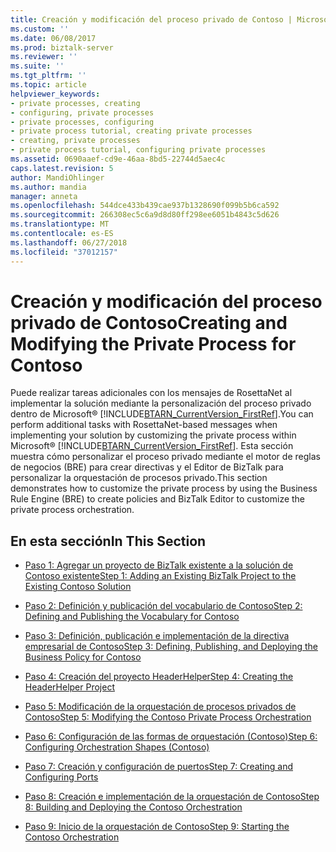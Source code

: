 ```yaml
---
title: Creación y modificación del proceso privado de Contoso | Microsoft Docs
ms.custom: ''
ms.date: 06/08/2017
ms.prod: biztalk-server
ms.reviewer: ''
ms.suite: ''
ms.tgt_pltfrm: ''
ms.topic: article
helpviewer_keywords:
- private processes, creating
- configuring, private processes
- private processes, configuring
- private process tutorial, creating private processes
- creating, private processes
- private process tutorial, configuring private processes
ms.assetid: 0690aaef-cd9e-46aa-8bd5-22744d5aec4c
caps.latest.revision: 5
author: MandiOhlinger
ms.author: mandia
manager: anneta
ms.openlocfilehash: 544dce433b439cae937b1328690f099b5b6ca592
ms.sourcegitcommit: 266308ec5c6a9d8d80ff298ee6051b4843c5d626
ms.translationtype: MT
ms.contentlocale: es-ES
ms.lasthandoff: 06/27/2018
ms.locfileid: "37012157"
---
```

# <a name="creating-and-modifying-the-private-process-for-contoso"></a><span data-ttu-id="37a29-102">Creación y modificación del proceso privado de Contoso</span><span class="sxs-lookup"><span data-stu-id="37a29-102">Creating and Modifying the Private Process for Contoso</span></span>
<span data-ttu-id="37a29-103">Puede realizar tareas adicionales con los mensajes de RosettaNet al implementar la solución mediante la personalización del proceso privado dentro de Microsoft® [!INCLUDE[BTARN_CurrentVersion_FirstRef](../../includes/btarn-currentversion-firstref-md.md)].</span><span class="sxs-lookup"><span data-stu-id="37a29-103">You can perform additional tasks with RosettaNet-based messages when implementing your solution by customizing the private process within Microsoft® [!INCLUDE[BTARN_CurrentVersion_FirstRef](../../includes/btarn-currentversion-firstref-md.md)].</span></span> <span data-ttu-id="37a29-104">Esta sección muestra cómo personalizar el proceso privado mediante el motor de reglas de negocios (BRE) para crear directivas y el Editor de BizTalk para personalizar la orquestación de procesos privado.</span><span class="sxs-lookup"><span data-stu-id="37a29-104">This section demonstrates how to customize the private process by using the Business Rule Engine (BRE) to create policies and BizTalk Editor to customize the private process orchestration.</span></span>  
  
## <a name="in-this-section"></a><span data-ttu-id="37a29-105">En esta sección</span><span class="sxs-lookup"><span data-stu-id="37a29-105">In This Section</span></span>  
  
-   [<span data-ttu-id="37a29-106">Paso 1: Agregar un proyecto de BizTalk existente a la solución de Contoso existente</span><span class="sxs-lookup"><span data-stu-id="37a29-106">Step 1: Adding an Existing BizTalk Project to the Existing Contoso Solution</span></span>](../../adapters-and-accelerators/accelerator-rosettanet/step-1-adding-an-existing-biztalk-project-to-the-existing-contoso-solution.md)  
  
-   [<span data-ttu-id="37a29-107">Paso 2: Definición y publicación del vocabulario de Contoso</span><span class="sxs-lookup"><span data-stu-id="37a29-107">Step 2: Defining and Publishing the Vocabulary for Contoso</span></span>](../../adapters-and-accelerators/accelerator-rosettanet/step-2-defining-and-publishing-the-vocabulary-for-contoso.md)  
  
-   [<span data-ttu-id="37a29-108">Paso 3: Definición, publicación e implementación de la directiva empresarial de Contoso</span><span class="sxs-lookup"><span data-stu-id="37a29-108">Step 3: Defining, Publishing, and Deploying the Business Policy for Contoso</span></span>](../../adapters-and-accelerators/accelerator-rosettanet/step-3-defining-publishing-and-deploying-the-business-policy-for-contoso.md)  
  
-   [<span data-ttu-id="37a29-109">Paso 4: Creación del proyecto HeaderHelper</span><span class="sxs-lookup"><span data-stu-id="37a29-109">Step 4: Creating the HeaderHelper Project</span></span>](../../adapters-and-accelerators/accelerator-rosettanet/step-4-creating-the-headerhelper-project.md)  
  
-   [<span data-ttu-id="37a29-110">Paso 5: Modificación de la orquestación de procesos privados de Contoso</span><span class="sxs-lookup"><span data-stu-id="37a29-110">Step 5: Modifying the Contoso Private Process Orchestration</span></span>](../../adapters-and-accelerators/accelerator-rosettanet/step-5-modifying-the-contoso-private-process-orchestration.md)  
  
-   [<span data-ttu-id="37a29-111">Paso 6: Configuración de las formas de orquestación (Contoso)</span><span class="sxs-lookup"><span data-stu-id="37a29-111">Step 6: Configuring Orchestration Shapes (Contoso)</span></span>](../../adapters-and-accelerators/accelerator-rosettanet/step-6-configuring-orchestration-shapes-contoso.md)  
  
-   [<span data-ttu-id="37a29-112">Paso 7: Creación y configuración de puertos</span><span class="sxs-lookup"><span data-stu-id="37a29-112">Step 7: Creating and Configuring Ports</span></span>](../../adapters-and-accelerators/accelerator-rosettanet/step-7-creating-and-configuring-ports.md)  
  
-   [<span data-ttu-id="37a29-113">Paso 8: Creación e implementación de la orquestación de Contoso</span><span class="sxs-lookup"><span data-stu-id="37a29-113">Step 8: Building and Deploying the Contoso Orchestration</span></span>](../../adapters-and-accelerators/accelerator-rosettanet/step-8-building-and-deploying-the-contoso-orchestration.md)  
  
-   [<span data-ttu-id="37a29-114">Paso 9: Inicio de la orquestación de Contoso</span><span class="sxs-lookup"><span data-stu-id="37a29-114">Step 9: Starting the Contoso Orchestration</span></span>](../../adapters-and-accelerators/accelerator-rosettanet/step-9-starting-the-contoso-orchestration.md)
